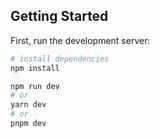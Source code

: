 
## Getting Started

First, run the development server:

```bash
# install dependencies
npm install

npm run dev
# or
yarn dev
# or
pnpm dev
```
